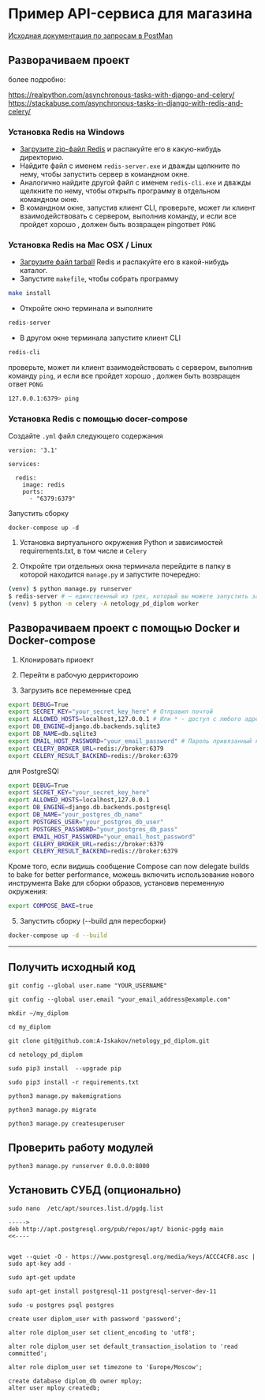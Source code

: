 # Пример API-сервиса для магазина

[Исходная документация по запросам в PostMan](https://documenter.getpostman.com/view/5037826/SVfJUrSc) 

## Разворачиваем проект
более подробно:

https://realpython.com/asynchronous-tasks-with-django-and-celery/
https://stackabuse.com/asynchronous-tasks-in-django-with-redis-and-celery/

### Установка Redis на Windows

- [Загрузите zip-файл Redis](https://github.com/microsoftarchive/redis/releases/tag/win-3.2.100) и распакуйте его в какую-нибудь директорию.
- Найдите файл с именем `redis-server.exe` и дважды щелкните по нему, чтобы запустить сервер в командном окне.
- Аналогично найдите другой файл с именем `redis-cli.exe` и дважды щелкните по нему, чтобы открыть программу в отдельном командном окне.
- В командном окне, запустив клиент CLI, проверьте, может ли клиент взаимодействовать с сервером, выполнив команду, и если все пройдет хорошо , должен быть возвращен pingответ `PONG`

### Установка Redis на Mac OSX / Linux

- [Загрузите файл tarball](https://redis.io/download) Redis и распакуйте его в какой-нибудь каталог.
- Запустите `makefile`, чтобы собрать программу
```bash 
make install
```
- Откройте окно терминала и выполните 
```bash
redis-server
```
- В другом окне терминала запустите клиент CLI
```bash 
redis-cli
```
проверьте, может ли клиент взаимодействовать с сервером, выполнив команду `ping`, и если все пройдет хорошо , должен быть возвращен ответ `PONG`
```bash
127.0.0.1:6379> ping
```

### Установка Redis с помощью docer-compose
Создайте `.yml` файл следующего содержания
```
version: '3.1'

services:

  redis:
    image: redis
    ports:
      - "6379:6379"
```

Запустить сборку
```
docker-compose up -d
```

1. Установка виртуального окружения Python и зависимостей requirements.txt, в том числе и `Celery`

2. Откройте три отдельных окна терминала перейдите в папку в которой находится `manage.py` и запустите почередно:
```bash
(venv) $ python manage.py runserver
$ redis-server # — единственный из трех, который вы можете запустить за пределами своей виртуальной среды
(venv) $ python -m celery -A netology_pd_diplom worker
```

## Разворачиваем проект с помощью Docker и Docker-compose

1. Клонировать приоект

2. Перейти в рабочую дерриктороию

3. Загрузить все переменные сред
```bash
export DEBUG=True
export SECRET_KEY="your_secret_key_here" # Отправил почтой
export ALLOWED_HOSTS=localhost,127.0.0.1 # Или * - доступ с любого адреса
export DB_ENGINE=django.db.backends.sqlite3 
export DB_NAME=db.sqlite3 
export EMAIL_HOST_PASSWORD="your_email_password" # Пароль привязанный к почтовому сервису (Настройки для mail.ru, справка https://help.mail.ru/mail/security/protection/external/) Отправил почтой
export CELERY_BROKER_URL=redis://broker:6379
export CELERY_RESULT_BACKEND=redis://broker:6379
```

для PostgreSQl
```bash
export DEBUG=True
export SECRET_KEY="your_secret_key_here"
export ALLOWED_HOSTS=localhost,127.0.0.1
export DB_ENGINE=django.db.backends.postgresql
export DB_NAME="your_postgres_db_name"
export POSTGRES_USER="your_postgres_db_user"
export POSTGRES_PASSWORD="your_postgres_db_pass"
export EMAIL_HOST_PASSWORD="your_email_host_password"
export CELERY_BROKER_URL=redis://broker:6379
export CELERY_RESULT_BACKEND=redis://broker:6379
```

Кроме того, если видишь сообщение Compose can now delegate builds to bake for better performance,
можешь включить использование нового инструмента Bake для сборки образов, установив переменную окружения:
```bash
export COMPOSE_BAKE=true
```

5.  Запустить сборку (--build для пересборки)
```bash
docker-compose up -d --build
``` 

---

## **Получить исходный код**

    git config --global user.name "YOUR_USERNAME"
    
    git config --global user.email "your_email_address@example.com"
    
    mkdir ~/my_diplom
    
    cd my_diplom
    
    git clone git@github.com:A-Iskakov/netology_pd_diplom.git
    
    cd netology_pd_diplom
    
    sudo pip3 install  --upgrade pip
    
    sudo pip3 install -r requirements.txt
    
    python3 manage.py makemigrations
     
    python3 manage.py migrate
    
    python3 manage.py createsuperuser    
    
 
## **Проверить работу модулей**
    
    
    python3 manage.py runserver 0.0.0.0:8000


## **Установить СУБД (опционально)**

    sudo nano  /etc/apt/sources.list.d/pgdg.list
    
    ----->
    deb http://apt.postgresql.org/pub/repos/apt/ bionic-pgdg main
    <<----
    
    
    wget --quiet -O - https://www.postgresql.org/media/keys/ACCC4CF8.asc | sudo apt-key add -
    
    sudo apt-get update
    
    sudo apt-get install postgresql-11 postgresql-server-dev-11
    
    sudo -u postgres psql postgres
    
    create user diplom_user with password 'password';
    
    alter role diplom_user set client_encoding to 'utf8';
    
    alter role diplom_user set default_transaction_isolation to 'read committed';
    
    alter role diplom_user set timezone to 'Europe/Moscow';
    
    create database diplom_db owner mploy;
    alter user mploy createdb;

    
   
